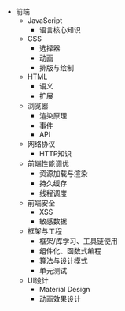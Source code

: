 - 前端
  - JavaScript
    - 语言核心知识
  - CSS
    - 选择器
    - 动画
    - 排版与绘制
  - HTML
    - 语义
    - 扩展
  - 浏览器
    - 渲染原理
    - 事件
    - API
  - 网络协议
    - HTTP知识
  - 前端性能调优
    - 资源加载与渲染
    - 持久缓存
    - 线程调度
  - 前端安全
    - XSS
    - 敏感数据
  - 框架与工程
    - 框架/库学习、工具链使用
    - 组件化、函数式编程
    - 算法与设计模式
    - 单元测试
  - UI设计
    - Material Design
    - 动画效果设计
